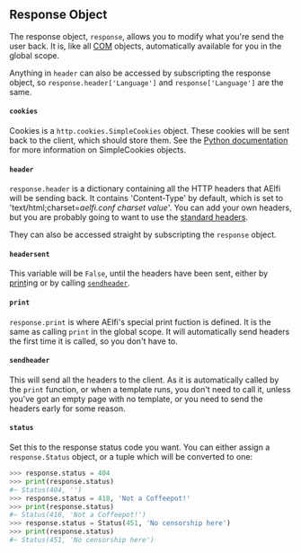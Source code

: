 ## Response Object
The response object, `response`, allows you to modify what you're send the user back. It is, like all [COM](start.md) objects, automatically 
available for you in the global scope.

Anything in `header` can also be accessed by subscripting the response object, so `response.header['Language']` and `response['Language']` are the 
same.

#### `cookies`
Cookies is a `http.cookies.SimpleCookies` object. These cookies will be sent back to the client, which should store them. See the [Python documentation](https://docs.python.org/3/library/http.cookies.html#http.cookies.SimpleCookie) for more information on SimpleCookies objects.

#### `header`
`response.header` is a dictionary containing all the HTTP headers that AElfi will be sending back. It contains 'Content-Type' by default, which is 
set to 'text/html;charset=*aelfi.conf charset value*'. You can add your own headers, but you are probably going to want to use the [standard headers](https://en.wikipedia.org/wiki/List_of_HTTP_header_fields#Response_fields).

They can also be accessed straight by subscripting the `response` object.

#### `headersent` 
This variable will be `False`, until the headers have been sent, either by [print](#print)ing or by calling [`sendheader`](#sendheader).

#### `print`
`response.print` is where AElfi's special print fuction is defined. It is the same as calling `print` in the global scope. It will automatically send 
headers the first time it is called, so you don't have to.

#### `sendheader`
This will send all the headers to the client. As it is automatically called by the `print` function, or when a template runs, you don't need to call 
it, unless you've got an empty page with no template, or you need to send the headers early for some reason.

#### `status`
Set this to the response status code you want. You can either assign a `response.Status` object, or a tuple which will be converted to one:
```python
>>> response.status = 404
>>> print(response.status)
#~ Status(404, '')
>>> response.status = 418, 'Not a Coffeepot!'
>>> print(response.status)
#~ Status(418, 'Not a Coffeepot!')
>>> response.status = Status(451, 'No censorship here')
>>> print(response.status)
#~ Status(451, 'No censorship here')
```